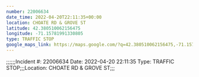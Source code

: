 ```yaml
---
number: 22006634
date_time: 2022-04-20T22:11:35+00:00
location: CHOATE RD & GROVE ST
latitude: 42.380510062156475
longitude: -71.15781991330805
type: TRAFFIC STOP
google_maps_link: https://maps.google.com/?q=42.380510062156475,-71.15781991330805
---
```


;;;;;;Incident #: 22006634   Date: 2022-04-20 22:11:35   Type: TRAFFIC STOP;;;Location: CHOATE RD & GROVE ST;;;
